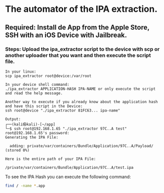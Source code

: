 # The automator of the IPA extraction.

## Required: Install de App from the Apple Store, SSH with an iOS Device with Jailbreak.

### Steps: Upload the ipa_extractor script to the device with scp or another uploader that you want and then execute the script file.

```shell
In your linux:
scp ipa_extractor root@device:/var/root

In your device shell command:
./ipa_extractor APPLICATION-HASH IPA-NAME or only execute the script and read the help message.
```

```
Another way to execute if you already know about the application hash and have this script in the Device:
ssh root@device "./ipa_extractor 81FC63... ipa-name"

Output:
┌──(kali㉿kali)-[~/app]
└─$ ssh root@192.168.1.65 "./ipa_extractor 97C..A test"          
root@192.168.1.65's password: 
Generating the IPA File:

  adding: private/var/containers/Bundle/Application/97C..A/Payload/ (stored 0%)
  
Here is the entire path of your IPA File:

/private/var/containers/Bundle/Application/97C..A/test.ipa
```

To see the IPA Hash you can execute the following command:
```bash
find / -name *.app
```
